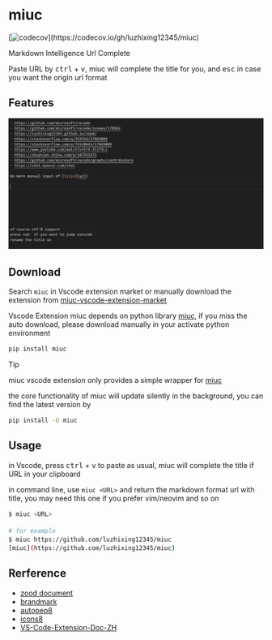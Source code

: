 # miuc

[![codecov](https://codecov.io/gh/luzhixing12345/miuc/branch/main/graph/badge.svg?)](https://codecov.io/gh/luzhixing12345/miuc)

Markdown Intelligence Url Complete

Paste URL by <kbd>ctrl</kbd> + <kbd>v</kbd>, miuc will complete the title for you, and <kbd>esc</kbd> in case you want the origin url format

## Features

![action](https://raw.githubusercontent.com/learner-lu/picbed/master/action.gif)

## Download

Search `miuc` in Vscode extension market or manually download the extension from [miuc-vscode-extension-market](https://marketplace.visualstudio.com/items?itemName=kamilu.miuc)

Vscode Extension miuc depends on python library [miuc](https://pypi.org/project/miuc/), if you miss the auto download, please download manually in your activate python environment

```bash
pip install miuc
```

> [!TIP]
> miuc vscode extension only provides a simple wrapper for [miuc](https://pypi.org/project/miuc/)
>
> the core functionality of miuc will update silently in the background, you can find the latest version by
> 
> ```bash
> pip install -U miuc
> ```

## Usage

in Vscode, press <kbd>ctrl</kbd> + <kbd>v</kbd> to paste as usual, miuc will complete the title if URL in your clipboard

in command line, use `miuc <URL>` and return the markdown format url with title, you may need this one if you prefer vim/neovim and so on

```bash
$ miuc <URL>

# for example
$ miuc https://github.com/luzhixing12345/miuc
[miuc](https://github.com/luzhixing12345/miuc)
```

## Rerference

- [zood document](https://luzhixing12345.github.io/zood/)
- [brandmark](https://brandmark.io/)
- [autopep8](https://github.com/microsoft/vscode-autopep8)
- [icons8](https://icons8.com/icons/set/logo)
- [VS-Code-Extension-Doc-ZH](https://liiked.github.io/VS-Code-Extension-Doc-ZH/#/)